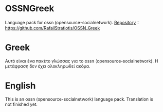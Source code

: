 
# OSSNGreek

Language pack for ossn (opensource-socialnetwork).
[Repository](https://github.com/RafailStratiotis/OSSN_Greek)：https://github.com/RafailStratiotis/OSSN_Greek

# Greek
Αυτό είναι ένα πακέτο γλώσσας για το ossn (opensource-socialnetwork).
Η μετάφραση δεν έχει ολοκληρωθεί ακόμα.

# English
This is an ossn (opensource-socialnetwork) language pack.
Translation is not finished yet.